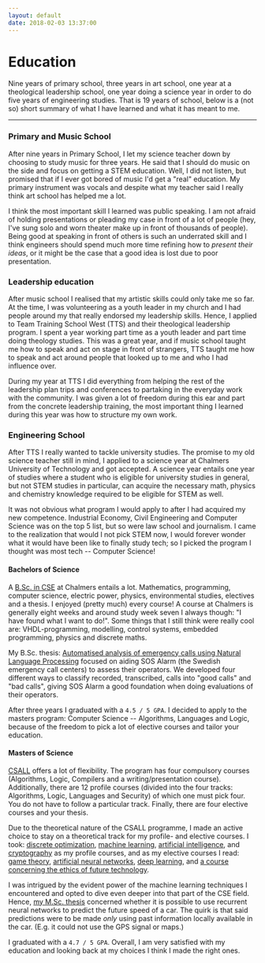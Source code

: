 ```yaml
---
layout: default
date: 2018-02-03 13:37:00
---
```


# Education #

Nine years of primary school, three years in art school, one year at a
theological leadership school, one year doing a science year in order to do five
years of engineering studies.
That is 19 years of school, below is a (not so) short summary of what I have
learned and what it has meant to me.

---

### Primary and Music School ###

After nine years in Primary School, I let my science teacher down by choosing to
study music for three years.
He said that I should do music on the side and focus on getting a STEM
education.
Well, I did not listen, but promised that if I ever got bored of music I'd get a
"real" education.
My primary instrument was vocals and despite what my teacher said I really think
art school has helped me a lot.

I think the most important skill I learned was public speaking.
I am not afraid of holding presentations or pleading my case in front of a lot
of people (hey, I've sung solo and worn theater make up in front of thousands of
people).
Being good at speaking in front of others is such an underrated skill and I
think engineers should spend much more time refining how to *present their
ideas*, or it might be the case that a good idea is lost due to poor
presentation.

### Leadership education ###

After music school I realised that my artistic skills could only take me so far.
At the time, I was volunteering as a youth leader in my church and I had people
around my that really endorsed my leadership skills.
Hence, I applied to Team Training School West (TTS) and their theological
leadership program.
I spent a year working part time as a youth leader and part time doing theology
studies.
This was a great year, and if music school taught me how to speak and act on
stage in front of strangers, TTS taught me how to speak and act around people
that looked up to me and who I had influence over.

During my year at TTS I did everything from helping the rest of the leadership
plan trips and conferences to partaking in the everyday work with the community.
I was given a lot of freedom during this ear and part from the concrete
leadership training, the most important thing I learned during this year was how
to structure my own work.

### Engineering School ###

After TTS I really wanted to tackle university studies.
The promise to my old science teacher still in mind, I applied to a science year
at Chalmers University of Technology and got accepted.
A science year entails one year of studies where a student who is eligible for
university studies in general, but not STEM studies in particular, can acquire
the necessary math, physics and chemistry knowledge required to be eligible for
STEM as well.

It was not obvious what program I would apply to after I had acquired my new
competence.
Industrial Economy, Civil Engineering and Computer Science was on the top 5
list, but so were law school and journalism.
I came to the realization that would I not pick STEM now, I would forever wonder
what it would have been like to finally study tech; so I picked the program I
thought was most tech -- Computer Science!

#### Bachelors of Science ####

A [B.Sc. in
CSE](https://www.chalmers.se/sv/utbildning/program-pa-grundniva/Sidor/Datateknik.aspx)
at Chalmers entails a lot.
Mathematics, programming, computer science, electric power, physics,
environmental studies, electives and a thesis.
I enjoyed (pretty much) every course!
A course at Chalmers is generally eight weeks and around study week seven I
always though: "I have found what I want to do!".
Some things that I still think were really cool are: VHDL-programming,
modelling, control systems, embedded programming, physics and discrete maths.

My B.Sc. thesis: [Automatised analysis of emergency calls using Natural Language
Processing](https://publications.lib.chalmers.se/records/fulltext/244534/244534.pdf)
focused on aiding SOS Alarm (the Swedish emergency call centers) to assess their
operators.
We developed four different ways to classify recorded, transcribed, calls into
"good calls" and "bad calls", giving SOS Alarm a good foundation when doing
evaluations of their operators.

After three years I graduated with a `4.5 / 5 GPA`.
I decided to apply to the masters program: Computer Science -- Algorithms,
Languages and Logic, because of the freedom to pick a lot of elective courses
and tailor your education.

#### Masters of Science ####

[CSALL](https://www.chalmers.se/en/education/programmes/masters-info/Pages/Computer-Science-algorithms-languages-and-logic.aspx)
offers a lot of flexibility.
The program has four compulsory courses (Algorithms, Logic, Compilers and a
writing/presentation course).
Additionally, there are 12 profile courses (divided into the four tracks:
Algorithms, Logic, Languages and Security) of which one must pick four.
You do not have to follow a particular track.
Finally, there are four elective courses and your thesis.

Due to the theoretical nature of the CSALL programme, I made an active choice to
stay on a theoretical track for my profile- and elective courses.
I took: [discrete optimization](https://student.portal.chalmers.se/en/chalmersstudies/programme-information/Pages/SearchProgram.aspx?course_id=24703&parsergrp=2),
[machine learning](https://student.portal.chalmers.se/en/chalmersstudies/programme-information/Pages/SearchProgram.aspx?course_id=24468&parsergrp=2),
[artificial intelligence](https://student.portal.chalmers.se/en/chalmersstudies/programme-information/Pages/SearchProgram.aspx?course_id=25601&parsergrp=2),
and
[cryptography](https://student.portal.chalmers.se/en/chalmersstudies/programme-information/Pages/SearchProgram.aspx?course_id=24316&parsergrp=2)
as my profile courses, and as my elective courses I read:
[game theory](https://student.portal.chalmers.se/en/chalmersstudies/courseinformation/Pages/SearchCourse.aspx?course_id=26630&parsergrp=3),
[artificial neural networks](https://student.portal.chalmers.se/en/chalmersstudies/courseinformation/Pages/SearchCourse.aspx?course_id=26842&parsergrp=3),
[deep learning](https://student.portal.chalmers.se/en/chalmersstudies/courseinformation/Pages/SearchCourse.aspx?course_id=27098&parsergrp=3),
and
[a course concerning the ethics of future technology](https://student.portal.chalmers.se/en/chalmersstudies/courseinformation/Pages/SearchCourse.aspx?course_id=26484&parsergrp=3).

I was intrigued by the evident power of the machine learning techniques I
encountered and opted to dive even deeper into that part of the CSE field.
Hence, [my M.Sc.
thesis](http://studentarbeten.chalmers.se/publication/255285-vehicle-speed-profile-prediction-without-spatial-information)
concerned whether it is possible to use recurrent neural networks to predict the
future speed of a car.
The quirk is that said predictions were to be made *only* using past information
locally available in the car. (E.g. it could not use the GPS signal or maps.)

I graduated with a `4.7 / 5 GPA`.
Overall, I am very satisfied with my education and looking back at my choices I
think I made the right ones.

